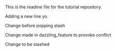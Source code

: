 This is the readme file for the tutorial repository.

Adding a new line yo.

Change before popping stash

Change made in dazzling_feature to provoke conflict

Change to be stashed

